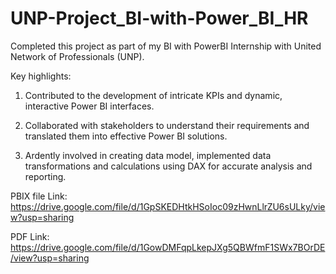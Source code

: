 # UNP-Project_BI-with-Power_BI_HR
Completed this project as part of my BI with PowerBI Internship with United Network of Professionals (UNP).

Key highlights:

1. Contributed to the development of intricate KPIs and dynamic, interactive Power BI interfaces.

2. Collaborated with stakeholders to understand their requirements and translated them into effective Power BI solutions.

3. Ardently involved in creating data model, implemented data transformations and calculations using DAX for accurate analysis and reporting.

PBIX file Link: https://drive.google.com/file/d/1GpSKEDHtkHSoIoc09zHwnLlrZU6sULky/view?usp=sharing

 PDF Link: https://drive.google.com/file/d/1GowDMFqpLkepJXg5QBWfmF1SWx7BOrDE/view?usp=sharing
